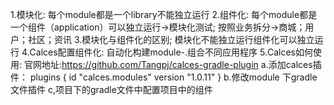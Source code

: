 1.模块化:
每个module都是一个library不能独立运行
2.组件化:
每个module都是一个组件（application）可以独立运行->模块化测试;
按照业务拆分->商城；用户；社区；资讯 
3.模块化与组件化的区别;
模块化不能独立运行组件化可以独立运行
4.Calces配置组件化:
  自动化构建module-.组合不同应用程序
5.Calces如何使用:
  官网地址:https://github.com/Tangpj/calces-gradle-plugin
  a.添加calces插件：
  plugins {
    id "calces.modules" version "1.0.11"
  }
  b.修改module 下gradle文件插件
  c,项目下的gradle文件中配置项目中的组件
  
    